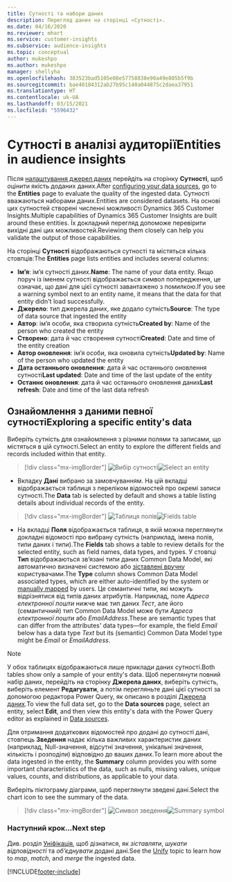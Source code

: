 ```yaml
---
title: Сутності та набори даних
description: Перегляд даних на сторінці «Сутності».
ms.date: 04/16/2020
ms.reviewer: mhart
ms.service: customer-insights
ms.subservice: audience-insights
ms.topic: conceptual
author: mukeshpo
ms.author: mukeshpo
manager: shellyha
ms.openlocfilehash: 383523bad5105e08e57758838e90a49e805b5f9b
ms.sourcegitcommit: bae40184312ab27b95c140a044875c2daea37951
ms.translationtype: HT
ms.contentlocale: uk-UA
ms.lasthandoff: 03/15/2021
ms.locfileid: "5596432"
---
```

# <a name="entities-in-audience-insights"></a><span data-ttu-id="526e1-103">Сутності в аналізі аудиторії</span><span class="sxs-lookup"><span data-stu-id="526e1-103">Entities in audience insights</span></span>

<span data-ttu-id="526e1-104">Після [налаштування джерел даних](data-sources.md) перейдіть на сторінку **Сутності**, щоб оцінити якість доданих даних.</span><span class="sxs-lookup"><span data-stu-id="526e1-104">After [configuring your data sources](data-sources.md), go to the **Entities** page to evaluate the quality of the ingested data.</span></span> <span data-ttu-id="526e1-105">Сутності вважаються наборами даних.</span><span class="sxs-lookup"><span data-stu-id="526e1-105">Entities are considered datasets.</span></span> <span data-ttu-id="526e1-106">На основі цих сутностей створені численні можливості Dynamics 365 Customer Insights.</span><span class="sxs-lookup"><span data-stu-id="526e1-106">Multiple capabilities of Dynamics 365 Customer Insights are built around these entities.</span></span> <span data-ttu-id="526e1-107">Їх докладний перегляд допоможе перевірити вихідні дані цих можливостей.</span><span class="sxs-lookup"><span data-stu-id="526e1-107">Reviewing them closely can help you validate the output of those capabilities.</span></span>

<span data-ttu-id="526e1-108">На сторінці **Сутності** відображаються сутності та містяться кілька стовпців:</span><span class="sxs-lookup"><span data-stu-id="526e1-108">The **Entities** page lists entities and includes several columns:</span></span>

- <span data-ttu-id="526e1-109">**Ім’я**: ім’я сутності даних.</span><span class="sxs-lookup"><span data-stu-id="526e1-109">**Name**: The name of your data entity.</span></span> <span data-ttu-id="526e1-110">Якщо поруч із іменем сутності відображається символ попередження, це означає, що дані для цієї сутності завантажено з помилкою.</span><span class="sxs-lookup"><span data-stu-id="526e1-110">If you see a warning symbol next to an entity name, it means that the data for that entity didn't load successfully.</span></span>
- <span data-ttu-id="526e1-111">**Джерело**: тип джерела даних, яке додало сутність</span><span class="sxs-lookup"><span data-stu-id="526e1-111">**Source**: The type of data source that ingested the entity</span></span>
- <span data-ttu-id="526e1-112">**Автор**: ім’я особи, яка створила сутність</span><span class="sxs-lookup"><span data-stu-id="526e1-112">**Created by**: Name of the person who created the entity</span></span>
- <span data-ttu-id="526e1-113">**Створено**: дата й час створення сутності</span><span class="sxs-lookup"><span data-stu-id="526e1-113">**Created**: Date and time of the entity creation</span></span>
- <span data-ttu-id="526e1-114">**Автор оновлення**: ім’я особи, яка оновила сутність</span><span class="sxs-lookup"><span data-stu-id="526e1-114">**Updated by**: Name of the person who updated the entity</span></span>
- <span data-ttu-id="526e1-115">**Дата останнього оновлення**: дата й час останнього оновлення сутності</span><span class="sxs-lookup"><span data-stu-id="526e1-115">**Last updated**: Date and time of the last update of the entity</span></span>
- <span data-ttu-id="526e1-116">**Останнє оновлення**: дата й час останнього оновлення даних</span><span class="sxs-lookup"><span data-stu-id="526e1-116">**Last refresh**: Date and time of the last data refresh</span></span>

## <a name="exploring-a-specific-entitys-data"></a><span data-ttu-id="526e1-117">Ознайомлення з даними певної сутності</span><span class="sxs-lookup"><span data-stu-id="526e1-117">Exploring a specific entity's data</span></span>

<span data-ttu-id="526e1-118">Виберіть сутність для ознайомлення з різними полями та записами, що містяться в цій сутності.</span><span class="sxs-lookup"><span data-stu-id="526e1-118">Select an entity to explore the different fields and records included within that entity.</span></span>

> [!div class="mx-imgBorder"]
> <span data-ttu-id="526e1-119">![Вибір сутності](media/data-manager-entities-data.png "Вибір сутності")</span><span class="sxs-lookup"><span data-stu-id="526e1-119">![Select an entity](media/data-manager-entities-data.png "Select an entity")</span></span>

- <span data-ttu-id="526e1-120">Вкладку **Дані** вибрано за замовчуванням. На цій вкладці відображається таблиця з переліком відомостей про окремі записи сутності.</span><span class="sxs-lookup"><span data-stu-id="526e1-120">The **Data** tab is selected by default and shows a table listing details about individual records of the entity.</span></span>

> [!div class="mx-imgBorder"]
> <span data-ttu-id="526e1-121">![Таблиця полів](media/data-manager-entities-fields.PNG "Таблиця полів")</span><span class="sxs-lookup"><span data-stu-id="526e1-121">![Fields table](media/data-manager-entities-fields.PNG "Fields table")</span></span>

- <span data-ttu-id="526e1-122">На вкладці **Поля** відображається таблиця, в якій можна переглянути докладні відомості про вибрану сутність (наприклад, імена полів, типи даних і типи).</span><span class="sxs-lookup"><span data-stu-id="526e1-122">The **Fields** tab shows a table to review details for the selected entity, such as field names, data types, and types.</span></span> <span data-ttu-id="526e1-123">У стовпці **Тип** відображаються зв’язані типи даних Common Data Model, які автоматично визначені системою або [зіставлені вручну](map-entities.md) користувачами.</span><span class="sxs-lookup"><span data-stu-id="526e1-123">The **Type** column shows Common Data Model associated types, which are either auto-identified by the system or [manually mapped](map-entities.md) by users.</span></span> <span data-ttu-id="526e1-124">Це семантичні типи, які можуть відрізнятися від типів даних атрибутів. Наприклад, поле *Адреса електронної пошти* нижче має тип даних *Тест*, але його (семантичний) тип Common Data Model може бути *Адреса електронної пошти* або *EmailAddress*.</span><span class="sxs-lookup"><span data-stu-id="526e1-124">These are semantic types that can differ from the attributes' data types—for example, the field *Email* below has a data type *Text* but its (semantic) Common Data Model type might be *Email* or *EmailAddress*.</span></span>

> [!NOTE]
> <span data-ttu-id="526e1-125">У обох таблицях відображаються лише приклади даних сутності.</span><span class="sxs-lookup"><span data-stu-id="526e1-125">Both tables show only a sample of your entity's data.</span></span> <span data-ttu-id="526e1-126">Щоб переглянути повний набір даних, перейдіть на сторінку **Джерела даних**, виберіть сутність, виберіть елемент **Редагувати**, а потім перегляньте дані цієї сутності за допомогою редактора Power Query, як описано в розділі [Джерела даних](data-sources.md).</span><span class="sxs-lookup"><span data-stu-id="526e1-126">To view the full data set, go to the **Data sources** page, select an entity, select **Edit**, and then view this entity's data with the Power Query editor as explained in [Data sources](data-sources.md).</span></span>

<span data-ttu-id="526e1-127">Для отримання додаткових відомостей про додані до сутності дані, стовпець **Зведення** надає кілька важливих характеристик даних (наприклад, Null-значення, відсутні значення, унікальні значення, кількість і розподіли) відповідно до ваших даних.</span><span class="sxs-lookup"><span data-stu-id="526e1-127">To learn more about the data ingested in the entity, the **Summary** column provides you with some important characteristics of the data, such as nulls, missing values, unique values, counts, and distributions, as applicable to your data.</span></span>

<span data-ttu-id="526e1-128">Виберіть піктограму діаграми, щоб переглянути зведені дані.</span><span class="sxs-lookup"><span data-stu-id="526e1-128">Select the chart icon to see the summary of the data.</span></span>

> [!div class="mx-imgBorder"]
> <span data-ttu-id="526e1-129">![Символ зведення](media/data-manager-entities-summary.png "Зведена таблиця даних")</span><span class="sxs-lookup"><span data-stu-id="526e1-129">![Summary symbol](media/data-manager-entities-summary.png "Data summary table")</span></span>

### <a name="next-step"></a><span data-ttu-id="526e1-130">Наступний крок...</span><span class="sxs-lookup"><span data-stu-id="526e1-130">Next step</span></span>

<span data-ttu-id="526e1-131">Див. розділ [Уніфікація](data-unification.md), щоб дізнатися, як *зіставляти*, *шукати відповідності* та *об’єднувати* додані дані.</span><span class="sxs-lookup"><span data-stu-id="526e1-131">See the [Unify](data-unification.md) topic to learn how to *map*, *match*, and *merge* the ingested data.</span></span>


[!INCLUDE[footer-include](../includes/footer-banner.md)]